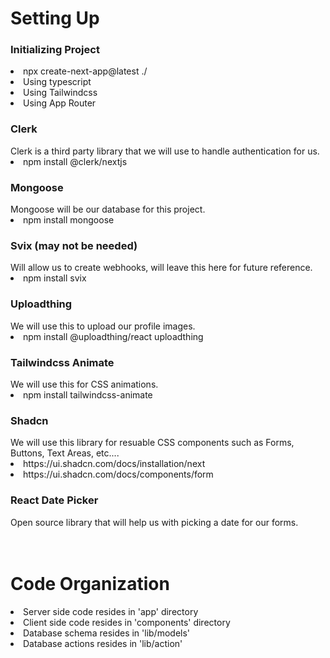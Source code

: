 <h1>Setting Up</h1>
<h3>Initializing Project</h3>
<div>
    <li>npx create-next-app@latest ./</li>
    <li>Using typescript</li>
    <li>Using Tailwindcss</li>
    <li>Using App Router</li>
</div>

<h3>Clerk</h3>
<div>
Clerk is a third party library that we will use to handle authentication for us.
</div>
<li>npm install @clerk/nextjs</li>

<h3>Mongoose</h3>
<div>
Mongoose will be our database for this project.
</div>
<li>npm install mongoose</li>

<h3>Svix (may not be needed)</h3>
<div>
Will allow us to create webhooks, will leave this here for future reference.
</div>
<li>npm install svix</li>

<h3>Uploadthing</h3>
<div>
We will use this to upload our profile images.
</div>
<li>npm install @uploadthing/react uploadthing</li>

<h3>Tailwindcss Animate</h3>
<div>
We will use this for CSS animations.
</div>
<li>npm install tailwindcss-animate</li>

<h3>Shadcn</h3>
<div>
We will use this library for resuable CSS components such as Forms, Buttons, Text Areas, etc....
</div>
<li>https://ui.shadcn.com/docs/installation/next</li>
<li>https://ui.shadcn.com/docs/components/form</li>

<h3>React Date Picker</h3>
<div>
Open source library that will help us with picking a date for our forms.
</div>
<br><br>





<h1>Code Organization</h1>
<li>Server side code resides in 'app' directory</li>
<li>Client side code resides in 'components' directory</li>
<li>Database schema resides in 'lib/models'</li>
<li>Database actions resides in 'lib/action'</li>
<br><br>
